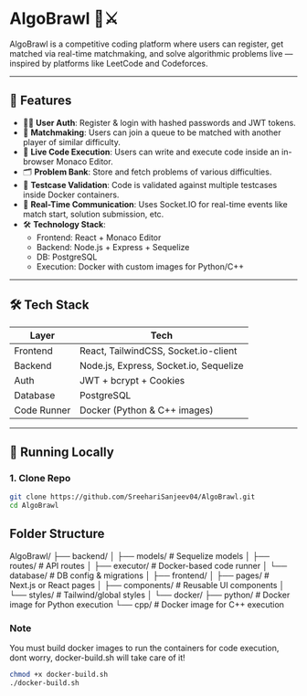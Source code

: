 # AlgoBrawl 🧠⚔️

AlgoBrawl is a competitive coding platform where users can register, get matched via real-time matchmaking, and solve algorithmic problems live — inspired by platforms like LeetCode and Codeforces.

---

## 🚀 Features

- 🧑‍💻 **User Auth**: Register & login with hashed passwords and JWT tokens.
- 🧠 **Matchmaking**: Users can join a queue to be matched with another player of similar difficulty.
- 🧪 **Live Code Execution**: Users can write and execute code inside an in-browser Monaco Editor.
- 🗂 **Problem Bank**: Store and fetch problems of various difficulties.
- 🧼 **Testcase Validation**: Code is validated against multiple testcases inside Docker containers.
- 📡 **Real-Time Communication**: Uses Socket.IO for real-time events like match start, solution submission, etc.
- 🛠 **Technology Stack**:  
  - Frontend: React + Monaco Editor  
  - Backend: Node.js + Express + Sequelize  
  - DB: PostgreSQL  
  - Execution: Docker with custom images for Python/C++  

---

## 🛠️ Tech Stack

| Layer       | Tech                         |
|-------------|------------------------------|
| Frontend    | React, TailwindCSS, Socket.io-client |
| Backend     | Node.js, Express, Socket.io, Sequelize |
| Auth        | JWT + bcrypt + Cookies       |
| Database    | PostgreSQL                   |
| Code Runner | Docker (Python & C++ images) |

---

## 🧪 Running Locally

### 1. Clone Repo

```bash
git clone https://github.com/SreehariSanjeev04/AlgoBrawl.git
cd AlgoBrawl
```

## Folder Structure

AlgoBrawl/
├── backend/
│   ├── models/           # Sequelize models
│   ├── routes/           # API routes
│   ├── executor/         # Docker-based code runner
│   └── database/         # DB config & migrations
│
├── frontend/
│   ├── pages/            # Next.js or React pages
│   ├── components/       # Reusable UI components
│   └── styles/           # Tailwind/global styles
│
└── docker/
    ├── python/           # Docker image for Python execution
    └── cpp/              # Docker image for C++ execution

### Note
You must build docker images to run the containers for code execution, dont worry, docker-build.sh will take care of it!
```bash
chmod +x docker-build.sh
./docker-build.sh
```